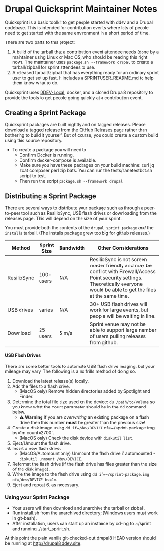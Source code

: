 # Drupal Quicksprint Maintainer Notes

Quicksprint is a basic toolkit to get people started with ddev and a Drupal codebase. This is intended for contribution events where lots of people need to get started with the same environment in a short period of time.

There are two parts to this project:

1. A build of the tarball that a contribution event attendee needs (done by a maintainer using Linux or Mac OS, who should be reading this right now). The maintainer uses `package.sh --framework drupal` to create a tarball/zipball for sprint attendees to use.
2. A released tarball/zipball that has everything ready for an ordinary sprint user to get set up fast. It includes a SPRINTUSER_README.md to help them know what to do.

Quicksprint uses [DDEV-Local](https://github.com/drud/ddev), docker, and a cloned Drupal8 repository to provide the tools to get people going quickly at a contribution event.

## Creating a Sprint Package

Quicksprint packages are built nightly and on tagged releases. Please download a tagged release from the GitHub [Releases page](https://github.com/drud/quicksprint/releases) rather than bothering to build it yourself. But of course, you could create a custom build using this source repository.

* To create a package you will need to
    * Confirm Docker is running.
    * Confirm docker-compose is available.
    * Make sure you have these packages on your build machine: curl jq zcat composer perl zip bats. You can run the tests/sanetestbot.sh script to test.
    * Then run the script `package.sh --framework drupal`

## Distributing a Sprint Package

There are several ways to distribute your package such as through a peer-to-peer tool such as ResilioSync, USB flash drives or downloading from the releases page. This will depend on the size of your sprint.

You must provide both the contents of the `drupal_sprint_package` *and* the `installs` tarball. (The installs package grew too big for github releases.)

Method      | Sprint Size | Bandwidth | Other Considerations
----------  | ----------- | --------- | ----------------------
ResilioSync | 100+ users  | N/A       | ResilioSync is not screen reader friendly and may be conflict with Firewall/Access Point security settings. Theoretically everyone would be able to get the files at the same time.
USB drives  | varies      | N/A       | 30+ USB flash drives will work for large events, but people will be waiting in line.
Download    | 25 users    | 5 m/s     | Sprint venue may not be able to support large number of users pulling releases from github.

#### USB Flash Drives

There are some better tools to automate USB flash drive imaging, but your mileage may vary. The following is a no frills method of doing so.

1. Download the latest release(s) locally.
2. Add the files to a flash drive.
    * (MacOS only) Remove hidden directories added by Spotlight and Finder.
3. Determine the total file size used on the device: `du /path/to/volume` so you know what the count parameter should be in the dd command below.
    * **⚠️ Warning** If you are _overwriting_ an existing package on a flash drive then this number **must** be greater than the previous size!
4. Create a disk image using `dd if=/dev/DEVICE` of=~/sprint-package.img bs=1m count=2700`.
    * (MacOS only) Check the disk device with `diskutil list`.
5. Eject/Umount  the flash drive.
6. Insert a new flash drive.
    * (MacOS/Automount only) Unmount the flash drive if automounted - `diskutil unmount /dev/DEVICE`.
7. Reformat the flash drive (if the flash drive has files greater than the size of the disk image).
8. Write the image to the flash drive using `dd if=~/sprint-package.img of=/dew/DEVICE bs=1m`.
9. Eject and repeat 6. as necessary.

### Using your Sprint Package

* Your users will then download and unarchive the tarball or zipball.
* Run install.sh from the unarchived directory; (Windows users must work in git-bash).
* After installation, users can start up an instance by cd-ing to ~/sprint and running ./start_sprint.sh.

At this point the plain vanilla git-checked-out drupal8 HEAD version should be running at http://drupal8.ddev.site.
